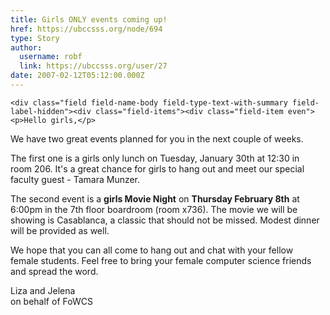 ```yaml
---
title: Girls ONLY events coming up! 
href: https://ubccsss.org/node/694
type: Story
author:
  username: robf
  link: https://ubccsss.org/user/27
date: 2007-02-12T05:12:00.000Z
---
```



    <div class="field field-name-body field-type-text-with-summary field-label-hidden"><div class="field-items"><div class="field-item even"><p>Hello girls,</p>
<p>We have two great events planned for you in the next couple of weeks.</p>
<p>The first one is a girls only lunch on Tuesday, January 30th at 12:30 in<br>
room 206.  It&apos;s a great chance for girls to hang out and meet our special<br>
faculty guest - Tamara Munzer.</p>
<p>The second event is a <b>girls Movie Night</b> on <b>Thursday February 8th</b> at<br>
6:00pm in the 7th floor boardroom (room x736).  The movie we will be<br>
showing is Casablanca, a classic that should not be missed. Modest dinner<br>
will be provided as well.</p>
<p>We hope that you can all come to hang out and chat with your fellow<br>
female students.  Feel free to bring your female computer science friends<br>
and spread the word.</p>
<p>                Liza and Jelena<br>
               on behalf of FoWCS</p>
</div></div></div>    <footer>
          </footer>
    